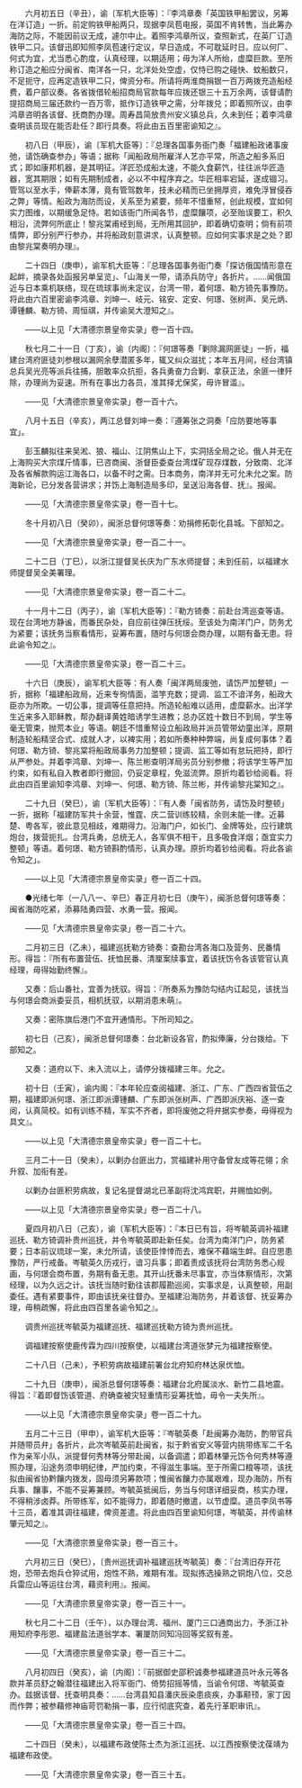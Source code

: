 <!-- { "loadSidebar": true } -->
　　六月初五日（辛丑），谕〔军机大臣等〕：『李鸿章奏「英国铁甲船罢议，另筹在洋订造」一折。前定购铁甲船两只，现据李凤苞电报，英国不肯转售，当此筹办海防之际，不能因前议无成，遽尔中止。着照李鸿章所议，查照新式，在英厂订造铁甲二只。该督迅即知照李凤苞速行定议，早日造成，不可耽延时日。应以何厂、何式为宜，尤当悉心酌度，认真经理，以期适用；毋为洋人所绐，虚糜巨款。至所称订造之船应分闽省、南洋各一只，北洋处处空虚，仅恃已购之碰快、蚊船数只，不足扼守，应再定造铁甲二只，俾资分布。所请将两淮商捐银一百万两拨充造船经费，着户部议奏。各省拨借轮船招商局官款每年应拨还银三十五万余两，该督请酌提招商局三届还款约一百万零，抵作订造铁甲之需，分年拨兑；即着照所议，由李鸿章咨明各该督、抚商酌办理。周寿昌简放贵州安义镇总兵，久未到任；着李鸿章查明该员现在能否赴任？即行具奏。将此由五百里密谕知之』。

　　初八日（甲辰），谕〔军机大臣等〕：『总理各国事务衙门奏「福建船政诸事废弛，请饬确查参办」等语；据称「闻船政局所雇洋人艺亦平常，所造之船多系旧式；即如康邦机器，是其明征。洋匠恐成船太速，不能久食薪饩，往往派华匠造器，宽其期限；如有先期制成者，必以不中程序弃之。华匠相率宕延，遂成锢习。管驾以至水手，俸薪本薄，竟有管驾数年，技未必精而已坐拥厚资，难免浮冒侵吞之弊」等情。船政为海防而设，关系至为紧要，频年不惜重帑，创此规模，宜如何实力图维，以期缓急足恃。若如该衙门所闻各节，虚糜饟项，必至贻误要工，积久相沿，流弊何所底止！黎兆棠甫经到局，无所用其回护，即着确切查明；倘有前项情弊，即分别严行参办，并将船政刻意讲求，认真整顿。应如何实事求是之处？即由黎兆棠奏明办理』。

　　二十四日（庚申），谕军机大臣等：『总理各国事务衙门奏「探访俄国情形意在起衅，摘录各处函报另单呈览」、「山海关一带，请添兵防守」各折片。……闻俄国近与日本乘机联络，现在琉球事尚未定议，台湾一带，着何璟、勒方锜先事豫防。将此由六百里密谕李鸿章、刘坤一、岐元、铭安、定安、何璟、张树声、吴元炳、谭锺麟、勒方锜、周恒祺，并传谕吴大澄知之』。

　　——以上见「大清德宗景皇帝实录」卷一百十四。

　　秋七月二十一日（丁亥），谕〔内阁〕：『何璟等奏「剿除漏网匪徒」一折，福建台湾府匪徒刘参根以漏网余孽潜匿多年，辄又纠众滋扰；本年五月间，经台湾镇总兵吴光亮等派兵往捕，胆敢率众抗拒，各兵勇奋力合剿、拿获正法，余匪一律歼除，办理尚为妥速。所有在事出力各员，准其择尤保奖，毋许冒滥』。

　　——见「大清德宗景皇帝实录」卷一百十六。

　　八月十五日（辛亥），两江总督刘坤一奏：『遵筹张之洞奏「应防要地等事宜」。

　　彭玉麟拟往来吴淞、狼、福山、江阴焦山上下，实洞括全局之论。俄人并无在上海购买大宗煤斤情事，已咨商闽、浙督臣委查台湾煤矿现存煤数，分致南、北洋及各省解款购运江海各口，以备不时之需。日本商务，南洋并无可允未允之案。防海新论，已分发各营讲求；并饬上海制造局多印，呈送沿海各督、抚』。报闻。

　　——见「大清德宗景皇帝实录」卷一百十七。

　　冬十月初八日（癸卯），闽浙总督何璟等奏：劝捐修拓彰化县城。下部知之。

　　——见「大清德宗景皇帝实录」卷一百二十一。

　　二十二日（丁巳），以浙江提督吴长庆为广东水师提督；未到任前，以福建水师提督吴全美署理。

　　——见「大清德宗景皇帝实录」卷一百二十二。

　　十一月十二日（丙子），谕〔军机大臣等〕：『勒方锜奏：前赴台湾巡查等语。现在台湾地方静谧，而番民杂处，自应前往弹压抚绥。至该处为南洋门户，防务尤为紧要；该抚务当察看情形，妥筹布置，随时与何璟会商办理，以期有备无患。将此谕令知之』。

　　——见「大清德宗景皇帝实录」卷一百二十三。

　　十六日（庚辰），谕军机大臣等：有人奏「闽洋两局废弛，请饬严加整顿」一折，据称「福建船政局，近来专徇情面，滥竽充数；提调、监工不谙洋务，船政大臣亦为所欺。一切公事，提调等任意把持。所造轮船难以适用，虚糜薪水。出洋学生近来多入耶稣教，帮办翻译黄姓暗诱学生进教；总办区姓十数日不到局，学生等毫无管束，抛荒本业」等语。朝廷不惜重帑设立船政局并派员管带幼童出洋，原期制造轮船精坚合式、成就人才，以裨实用；若如所奏种种弊端，尚复成何事体？着何璟、勒方锜、黎兆棠将船政局事务力加整顿；提调、监工等如有怠玩把持，即行从严参处。并着李鸿章、刘坤一、陈兰彬查明洋局劣员分别参撤；将该学生等严加约束，如有私自入教者即行撤回，仍妥定章程，免滋流弊。原折均着钞给阅看。将此由四百里谕知李鸿章、刘坤一、何璟、勒方锜、陈兰彬，并传谕黎兆棠知之』。

　　二十九日（癸巳），谕〔军机大臣等〕：『有人奏「闽省防务，请饬及时整顿」一折，据称「福建防军共十余营，惟霆、庆二营训练较精，余则未能一律。近募楚、粤各军，彼此意见相歧，难期得力。沿海门户，如长门、金牌等处，应行建筑炮台，拨营扼扎。台湾兵勇，总统无人，各军俱不相干，且多吸食洋烟；亟宜实力整顿」等语。着何璟、勒方锜斟酌情形，认真办理。原折均着钞给阅看。将此各谕令知之」。

　　——以上见「大清德宗景皇帝实录」卷一百二十四。

　　●光绪七年（一八八一、辛巳）春正月初七日（庚午），闽浙总督何璟等奏：闽省海防吃紧，添募陆勇四营、水勇一营。报闻。

　　——见「大清德宗景皇帝实录」卷一百二十六。

　　二月初三日（乙未），福建巡抚勒方锜奏：查勘台湾各海口及营务、民番情形。得旨：『所有布置营伍、抚恤民番、清厘案牍事宜，着该抚饬令各该管官认真经理，毋得始勤终懈』。

　　又奏：后山番社，宜善为抚驭。得旨：『所奏系为豫防勾结内讧起见，该抚当与何璟会商派委妥员，相机抚驭，以期消患未萌』。

　　又奏：密陈旗后港门不宜开通情形。下所司知之。

　　初七日（己亥），闽浙总督何璟奏：台北新设各官，酌拟俸廉，分台拨给。下部知之。

　　又奏：道府以下、未入流以上，请停分拨福建三年。允之。

　　初十日（壬寅），谕内阁：『本年轮应查阅福建、浙江、广东、广西四省营伍之期，福建即派何璟、浙江即派谭锺麟、广东即派张树声、广西即派庆裕、逐一查阅，认真简校。如有训练不精，军实不齐者，即将废弛之将弁据实参奏，毋得视为具文』。

　　——以上见「大清德宗景皇帝实录」卷一百二十七。

　　三月二十一日（癸未），以剿办台匪出力，赏福建补用守备曾友成等花翎；余升叙、加衔有差。

　　以剿办台匪积劳病故，复记名提督湖北已革副将沈鸿宾职，并赐恤如例。

　　——以上见「大清德宗景皇帝实录」卷一百二十八。

　　夏四月初八日（己亥），谕〔军机大臣等〕：『本日已有旨，将岑毓英调补福建巡抚、勒方锜调补贵州巡抚，并令岑毓英即赴新任矣。台湾为南洋门户，防务紧要；日本前议琉球一案，未允所请，该使臣悻悻而去，难保不藉端生衅。自应思患豫防，严行戒备。岑毓英久历戎行，谙习兵事；即着责成该抚将台湾防务悉心规画，与何璟会商布置，务期有备无患。其开山抚番未尽事宜，亦当体察情形，次第经理，以为久远之计。该抚当随时勤往该郡履勘巡阅，实事求是，认真整顿，用副委任。遇有紧要事件，即由该抚亲往督办。至福建沿海防务，并着该督、抚妥筹办理，毋稍疏懈，将此由四百里各谕令知之』。

　　调贵州巡抚岑毓英为福建巡抚、福建巡抚勒方锜为贵州巡抚。

　　调福建按察使鹿传霖为四川按察使，以福建台湾道张梦元为福建按察使。

　　二十八日（己未），予积劳病故福建前署台北府知府林达泉优恤。

　　二十九日（庚申），闽浙总督何璟等奏：福建台北府属淡水、新竹二县地震。得旨：『着即督饬该管道、府确查被灾轻重情形妥筹抚恤，毋令一夫失所』。

　　——以上见「大清德宗景皇帝实录」卷一百二十九。

　　五月二十三日（甲申），谕军机大臣等：『岑毓英奏「赴闽筹办海防，酌带官兵并随带员弁」各折片，此次岑毓英前赴闽省，拟于黔省安义等营内挑带练军二千名作为亲军小队，派提督何秀林等分带赴闽，以备调遣；即着林肇元饬令何秀林等遵照办理，沿途务须申明纪律，严加约束，不得滋生事端。至于所需口粮等项，该抚拟由闽省协黔饟内拨发，固毋须另筹款项；惟闽省饟力亦属艰难，现办海防，所有兵事、饟事，不能不妥筹兼顾。岑毓英抵闽后，务当与何璟详细妥商，核实办理，不得稍涉卤莽。所带练军，如不能得力，即着随时撤遣，以节虚糜。道员李凤书等十三员，着准其调往福建，俾资差遣。将此由四百里谕知何璟，岑毓英，并传谕林肇元知之』。

　　——见「大清德宗景皇帝实录」卷一百三十。

　　六月初三日（癸巳），〔贵州巡抚调补福建巡抚岑毓英〕奏：『台湾旧存开花炮，恐带去炮兵仓猝试用，炮性不熟，难期有准。现拟拣选操熟之铜炮八位，交总兵雷应山等运往台湾，藉资利用』。报闻。

　　——见「大清德宗景皇帝实录」卷一百三十一。

　　秋七月二十二日（壬午），以办理台湾、福州、厦门三口通商出力，予浙江补用知府李彤恩、福建盐法道翁学本、署厦防同知冯回等奖叙有差。

　　——见「大清德宗景皇帝实录」卷一百三十二。

　　八月初四日（癸亥），谕〔内阁〕：『前据御史邵积诚奏参福建道员叶永元等各款并革员舒之翰潜往福建出入将军衙门、倚势招摇等情，当谕令何璟、岑毓英查办。兹据该督、抚查明具奏：……台湾县知县潘庆辰染患痰疾，办事颟顸，家丁因而作弊；被参藉修神庙苛罚勒捐一事，应行彻底究查，着先行革职审讯』。

　　——见「大清德宗景皇帝实录」卷一百三十四。

　　二十四日（癸未），以福建布政使陈士杰为浙江巡抚、以江西按察使沈葆靖为福建布政使。

　　——见「大清德宗景皇帝实录」卷一百三十五。


